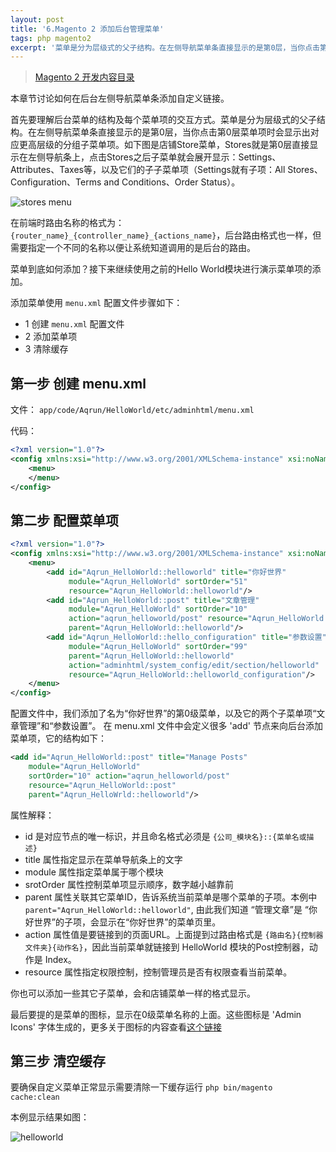 ```yaml
---
layout: post
title: '6.Magento 2 添加后台管理菜单'
tags: php magento2
excerpt: '菜单是分为层级式的父子结构。在左侧导航菜单条直接显示的是第0层，当你点击第0层菜单项时会显示出对应更高层级的分组子菜单项'
---
```


> [Magento 2 开发内容目录](/2020/02/02/0.magento-menu.html)

本章节讨论如何在后台左侧导航菜单条添加自定义链接。

首先要理解后台菜单的结构及每个菜单项的交互方式。菜单是分为层级式的父子结构。在左侧导航菜单条直接显示的是第0层，当你点击第0层菜单项时会显示出对应更高层级的分组子菜单项。如下图是店铺Store菜单，Stores就是第0层直接显示在左侧导航条上，点击Stores之后子菜单就会展开显示：Settings、Attributes、Taxes等，以及它们的子子菜单项（Settings就有子项：All Stores、Configuration、Terms and Conditions、Order Status）。

![stores menu](/public/images/magento2/6-store-menu-items.png)

在前端时路由名称的格式为：`{router_name}_{controller_name}_{actions_name}`，后台路由格式也一样，但需要指定一个不同的名称以便让系统知道调用的是后台的路由。

菜单到底如何添加？接下来继续使用之前的Hello World模块进行演示菜单项的添加。

添加菜单使用 `menu.xml` 配置文件步骤如下：

* 1 创建 `menu.xml` 配置文件
* 2 添加菜单项
* 3 清除缓存

## 第一步 创建 menu.xml

文件： `app/code/Aqrun/HelloWorld/etc/adminhtml/menu.xml`

代码：

```xml
<?xml version="1.0"?>
<config xmlns:xsi="http://www.w3.org/2001/XMLSchema-instance" xsi:noNamespaceSchemaLocation="urn:magento:module:Magento_Backend:etc/menu.xsd">
    <menu>
    </menu>
</config>
```

## 第二步 配置菜单项

```xml
<?xml version="1.0"?>
<config xmlns:xsi="http://www.w3.org/2001/XMLSchema-instance" xsi:noNamespaceSchemaLocation="urn:magento:module:Magento_Backend:etc/menu.xsd">
    <menu>
        <add id="Aqrun_HelloWorld::helloworld" title="你好世界"
             module="Aqrun_HelloWorld" sortOrder="51"
             resource="Aqrun_HelloWorld::helloworld"/>
        <add id="Aqrun_HelloWorld::post" title="文章管理"
             module="Aqrun_HelloWorld" sortOrder="10"
             action="aqrun_helloworld/post" resource="Aqrun_HelloWorld::post"
             parent="Aqrun_HelloWorld::helloworld"/>
        <add id="Aqrun_HelloWorld::hello_configuration" title="参数设置"
             module="Aqrun_HelloWorld" sortOrder="99"
             parent="Aqrun_HelloWorld::helloworld"
             action="adminhtml/system_config/edit/section/helloworld"
             resource="Aqrun_HelloWorld::helloworld_configuration"/>
    </menu>
</config>
```

配置文件中，我们添加了名为“你好世界”的第0级菜单，以及它的两个子菜单项“文章管理”和“参数设置”。
在 menu.xml 文件中会定义很多 'add' 节点来向后台添加菜单项，它的结构如下：

```xml
<add id="Aqrun_HelloWorld::post" title="Manage Posts" 
    module="Aqrun_HelloWorld" 
    sortOrder="10" action="aqrun_helloworld/post" 
    resource="Aqrun_HelloWorld::post"
    parent="Aqrun_HelloWrld::helloworld"/>
```

属性解释：

* id 是对应节点的唯一标识，并且命名格式必须是 `{公司_模块名}::{菜单名或描述}`
* title 属性指定显示在菜单导航条上的文字
* module 属性指定菜单属于哪个模块
* srotOrder 属性控制菜单项显示顺序，数字越小越靠前
* parent 属性关联其它菜单ID，告诉系统当前菜单是哪个菜单的子项。本例中 `parent="Aqrun_HelloWorld::helloworld"`, 由此我们知道 “管理文章”是 “你好世界”的子项，会显示在“你好世界”的菜单页里。
* action 属性值是要链接到的页面URL。上面提到过路由格式是 `{路由名}{控制器文件夹}{动作名}`，因此当前菜单就链接到 HelloWorld 模块的Post控制器，动作是 Index。
* resource 属性指定权限控制，控制管理员是否有权限查看当前菜单。

你也可以添加一些其它子菜单，会和店铺菜单一样的格式显示。

最后要提的是菜单的图标，显示在0级菜单名称的上面。这些图标是 'Admin Icons' 字体生成的，更多关于图标的内容查看[这个链接](https://devdocs.magento.com/guides/v2.1/design-styleguide/iconography/iconography.html)

## 第三步 清空缓存

要确保自定义菜单正常显示需要清除一下缓存运行 `php bin/magento cache:clean`

本例显示结果如图：

![helloworld](/public/images/magento2/6-helloworld-menu-items.png)